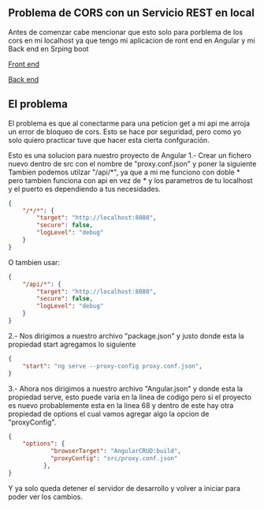 ## Problema de CORS con un Servicio REST en local

Antes de comenzar cabe mencionar que esto solo para porblema de los cors en mi localhost ya que tengo mi aplicacion de ront end en Angular y mi Back end en Srping boot

[Front end](https://github.com/JasonLimonB/AngularCRUD)

[Back end](https://github.com/JasonLimonB/BackednSpringboot)

## El problema

El problema es que al conectarme para una peticion get a mi api me arroja un error de bloqueo de cors.
Esto se hace por seguridad, pero como yo solo quiero practicar tuve que hacer esta cierta confguración.

Esto es una solucion para nuestro proyecto de Angular
1.- Crear un fichero nuevo dentro de src con el nombre de "proxy.conf.json" y poner la siguiente 
Tambien podemos utilzar "/api/*", ya que a mi me funciono con doble * pero tambien funciona con api en vez de *
y los parametros de tu localhost y el puerto es dependiendo a tus necesidades.

```json
{
    "/*/*": {
        "target": "http://localhost:8080",
        "secure": false,
        "logLevel": "debug"
    }
}
```
O tambien usar:
```json
{
    "/api/*": {
        "target": "http://localhost:8080",
        "secure": false,
        "logLevel": "debug"
    }
}
```

2.- Nos dirigimos a nuestro archivo "package.json" y justo donde esta la propiedad start agregamos lo siguiente

```json
{
    "start": "ng serve --proxy-config proxy.conf.json",
}
```

3.- Ahora nos dirigimos a nuestro archivo "Angular.json" y donde esta la propiedad serve, esto puede varia en la linea de codigo pero si el proyecto es nuevo probablemente esta en la linea 68 y dentro de este hay otra propiedad de options el cual vamos agregar algo la opcion de "proxyConfig".
```json
{
    "options": {
            "browserTarget": "AngularCRUD:build",
            "proxyConfig": "src/proxy.conf.json"
          },   
}
```

Y ya solo queda detener el servidor de desarrollo y volver a iniciar para poder ver los cambios. 
